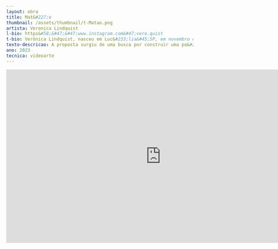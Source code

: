 ```yaml
---
layout: obra
title: Mat&#227;o 
thumbnail: /assets/thumbnail/t-Matao.png
artista: Veronica Lindquist
l-bio: https&#58;&#47;&#47;www.instagram.com&#47;vero.quist
t-bio: Verônica Lindquist, nasceu em Luc&#233;lia&#45;SP, em novembro de 1987. Vive e trabalha em Campo Grande&#45; MS. Artista visual, escritora, arte educadora e pesquisadora.
texto-descricao: A proposta surgiu de uma busca por construir uma po&#233;tica visual junto a uma casa abandonada no Cerrado. Quando reencontrei&#45;me com as fotografias em uma pasta de arquivo perdida no HD, resignifiquei a memória e tentei imaginar o que buscava tentar entender naquele momento do passado. Eu tamb&#233;m abandonei esse projeto lá trás. E reutilizar essas fotografias, assim como escrever uma poesia desse reencontro depois de onze anos, me fez rever sobre o tempo e o desdobramento das  experi&#234;ncias diante de meu entendimento no presente. Ent&#227;o, todo o processo foi de resignificar as rela&#231;&#245;es com uma casa abandonada no Cerrado que foi encontrada no ano de 2011 e que, talvez hoje ela n&#227;o exista mais, e seja apenas revivida in memoriam em 2023 por meio dessa produ&#231;&#227;o de v&#237;deoarte, videopoesia. A abordagem est&#233;tica do v&#237;deo intenta criar um curto&#45;circuito entre&#58; imagens, palavras, memória, desenhos, paisagem, tempo e a poesia no meio de tudo isso juntando as metáforas em consonância das experimenta&#231;&#245;es tecnológicas junto ao meio ambiente. 
ano: 2023
tecnica: videoarte
---
```

<iframe width="832" height="468" src="https://www.youtube.com/embed/j01o_jf0DvY" title="Matão  - Veronica Lindquist" frameborder="0" allow="accelerometer; autoplay; clipboard-write; encrypted-media; gyroscope; picture-in-picture; web-share" allowfullscreen></iframe>
